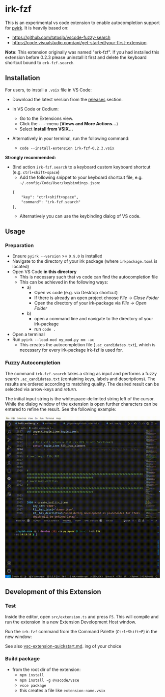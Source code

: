 # irk-fzf

This is an experimental vs code extension to enable autocompletion support for [pyirk](https://github.com/ackrep-org/pyirk-core).
It is heavily based on:

- <https://github.com/tatosjb/vscode-fuzzy-search>
- <https://code.visualstudio.com/api/get-started/your-first-extension>.


**Note:** This extension originally was named "erk-fzf". If you had installed this extension before 0.2.3
please uninstall it first and delete the keyboard shortcut bound to `erk-fzf.search`.


## Installation

For users, to install a `.vsix` file in VS Code:

- Download the latest version from the [releases](releases) section.
- In VS Code or Codium:
    - Go to the Extensions view.
    - Click the `···`-menu (**Views and More Actions...**)
    - Select **Install from VSIX...**

- Alternatively in your terminal, run the following command:
    - `code --install-extension irk-fzf-0.2.3.vsix`

**Strongly recommended:**

- Bind action `irk-fzf.search` to a keyboard custom keyboard shortcut (e.g. `ctrl+shift+space`)
    - Add the following snippet to your keyboard shortcut file, e.g. `~/.config/Code/User/keybindings.json`:
    ```
    {
        "key": "ctrl+shift+space",
        "command": "irk-fzf.search"
    },
    ```
    - Alternatively you can use the keybinding dialog of VS code.

## Usage

### Preparation

- Ensure `pyirk --version` >= `0.9.0` is installed
- Navigate to the directory of your irk package (where `irkpackage.toml` is located)
- Open VS Code **in this directory**
    - This is necessary such that vs code can find the autocompletion file
    - This can be achieved in the following ways:
        - a)
            - Open vs code (e.g. via Desktop shortcut)
            - If there is already an open project choose *File* → *Close Folder*
            - Open the directory of your irk-package via *File* → *Open Folder*
        - b)
            - open a command line and navigate to the directory of your irk-package
            - run `code .`
- Open a terminal
- Run `pyirk --load-mod my_mod.py mm -ac`
    - This creates the autocompletion file (`.ac_candidates.txt`), which is necessary for every irk-package irk-fzf is used for.


### Fuzzy Autocompletion

The command `irk-fzf.search` takes a string as input and performs a fuzzy search `.ac_candidates.txt` (containing keys, labels and descriptions).
The results are ordered according to matching quality. The desired result can be selected via arrow-keys and *return*.

The initial input string is the whitespace-delimited string left of the cursor. While the dialog window of the extension is open
further characters can be entered to refine the result. See the following example:

![](example1.gif)


## Development of this Extension

### Test

Inside the editor, open `src/extension.ts` and press `F5`. This will compile and run the extension in a new Extension Development Host window.

Run the `irk-fzf` command from the Command Palette (`Ctrl+Shift+P`) in the new window:

See also [vsc-extension-quickstart.md](vsc-extension-quickstart.md).
ing of your choice


### Build package

- from the root dir of the extension:
    - `npm install`
    - `npm install -g @vscode/vsce`
    - `vsce package`
    - this creates a file like `extension-name.vsix`
